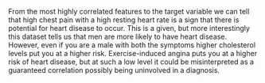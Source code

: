 From the most highly correlated features to the target variable we can
tell that high chest pain with a high resting heart rate is a sign that
there is potential for heart disease to occur. This is a given, but more
interestingly this dataset tells us that men are more likely to have
heart disease. However, even if you are a male with both the
symptoms higher cholesterol levels put you at a higher risk.
Exercise-induced angina puts you at a higher risk of heart disease,
but at such a low level it could be misinterpreted as a guaranteed
correlation possibly being uninvolved in a diagnosis.
